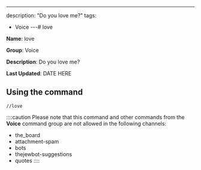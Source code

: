 ---
description: "Do you love me?"
tags:
  - Voice
---# love

**Name**: love

**Group**: Voice

**Description**: Do you love me?

**Last Updated**: DATE HERE

## Using the command

    //love

::::caution Please note that this command and other commands from the **Voice** command group are not allowed in the following channels:
- the_board
- attachment-spam
- bots
- thejewbot-suggestions
- quotes
::::